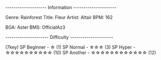 -------------------- Information ---------------------

Genre: Rainforest
Title: Fleur
Artist: Altair
BPM: 162

BGA: Aster
BMS: OfficialAz3

--------------------- Difficulty ---------------------

(7key)
SP Beginner - ☆ (1)
SP Normal - ☆☆☆ (3)
SP Hyper - ☆☆☆☆☆☆☆☆☆☆ (10)
SP Another - ☆☆☆☆☆☆☆☆☆☆☆☆ (12)